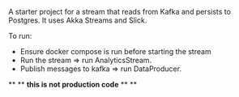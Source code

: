 A starter project for a stream that reads from Kafka and persists to Postgres. It uses Akka Streams and Slick.

To run:
- Ensure docker compose is run before starting the stream
- Run the stream              => run AnalyticsStream.
- Publish messages to kafka   => run DataProducer.


** 
** **this is not production code** **
**
